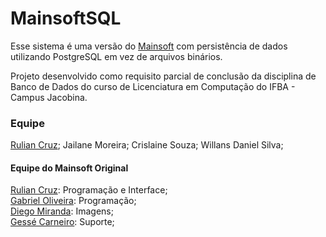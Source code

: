 # MainsoftSQL

Esse sistema é uma versão do <a href="https://github.com/ruliancruz/mainsoft">Mainsoft</a> com persistência de dados utilizando PostgreSQL em vez de arquivos binários.

Projeto desenvolvido como requisito parcial de conclusão da disciplina de Banco de Dados do curso de Licenciatura em Computação do IFBA - Campus Jacobina.

### Equipe
<a href="https://github.com/ruliancruz">Rulian Cruz</a>;
Jailane Moreira;
Crislaine Souza;
Willans Daniel Silva;

#### Equipe do Mainsoft Original
<a href="https://github.com/ruliancruz">Rulian Cruz</a>: Programação e Interface;
<br><a href="https://github.com/gacav-lab">Gabriel Oliveira</a>: Programação;
<br><a href="https://github.com/devdiegomiranda">Diego Miranda</a>: Imagens;
<br><a href="https://github.com/gessecarneiro">Gessé Carneiro</a>: Suporte;
